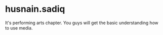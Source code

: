 # husnain.sadiq
It's performing arts chapter. You guys will get the basic understanding how to use media.
